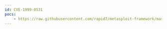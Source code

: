 ```yaml
---
id: CVE-1999-0531
pocs:
    - https://raw.githubusercontent.com/rapid7/metasploit-framework/master/modules/auxiliary/scanner/smtp/smtp_enum.rb
---
```

